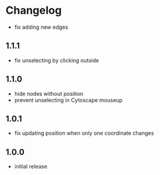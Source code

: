 # Changelog

- fix adding new edges

## 1.1.1

- fix unselecting by clicking outside

## 1.1.0

- hide nodes without position
- prevent unselecting in Cytoscape mouseup

## 1.0.1

- fix updating position when only one coordinate changes

## 1.0.0

- initial release